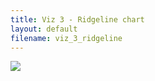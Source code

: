```yaml
---
title: Viz 3 - Ridgeline chart
layout: default
filename: viz_3_ridgeline
--- 
```

<html>
  <img src="https://www.data-to-viz.com/graph/ridgeline_files/figure-html/unnamed-chunk-1-1.png">
</html>
